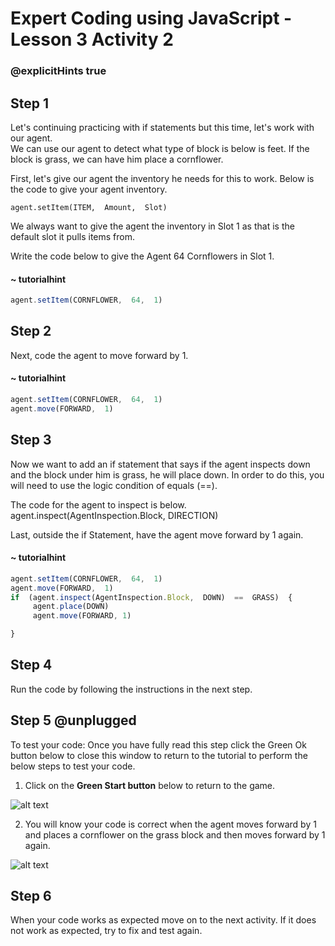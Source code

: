 # Expert Coding using JavaScript - Lesson 3 Activity 2
### @explicitHints true

## Step 1

Let's continuing practicing with if statements but this time, let's work with our agent.  
We can use our agent to detect what type of block is below is feet.  If the block is grass, we can have him place a cornflower. 

First, let's give our agent the inventory he needs for this to work.  Below is the code to give your agent inventory. 

    agent.setItem(ITEM,  Amount,  Slot)

We always want to give the agent the inventory in Slot 1 as that is the default slot it pulls items from. 

Write the code below to give the Agent 64 Cornflowers in Slot 1. 

#### ~ tutorialhint

```javascript
agent.setItem(CORNFLOWER,  64,  1)

```

## Step 2

Next, code the agent to move forward by 1.  

#### ~ tutorialhint

```javascript
agent.setItem(CORNFLOWER,  64,  1)
agent.move(FORWARD,  1)
```

## Step 3

Now we want to add an if statement that says if the agent inspects down and the block under him is grass, he will place down. 
In order to do this, you will need to use the logic condition of equals (==).  

The code for the agent to inspect is below. 
agent.inspect(AgentInspection.Block, DIRECTION)

Last, outside the if Statement, have the agent move forward by 1 again. 
#### ~ tutorialhint

```javascript
agent.setItem(CORNFLOWER,  64,  1)
agent.move(FORWARD,  1)
if  (agent.inspect(AgentInspection.Block,  DOWN)  ==  GRASS)  {
	 agent.place(DOWN)
     agent.move(FORWARD, 1)

}
```

## Step 4

Run the code by following the instructions in the next step.

## Step 5 @unplugged

To test your code:
Once you have fully read this step click the Green Ok button below to close this window to return to the tutorial to perform the below steps to test your code.

1. Click on the **Green Start button** below to return to the game.

  

![alt text](https://expertjs.codingcredentials.com/Lesson1/1.1/1.JPG?raw=true  "Start")

2.  You will know your code is correct when the agent moves forward by 1 and  places a cornflower on the grass block and then moves forward by 1 again. 

![alt text](https://expertjs.codingcredentials.com/Lesson3/3.1/3.1.1.png?raw=true  "Code")

## Step 6

When your code works as expected move on to the next activity.
If it does not work as expected, try to fix and test again.